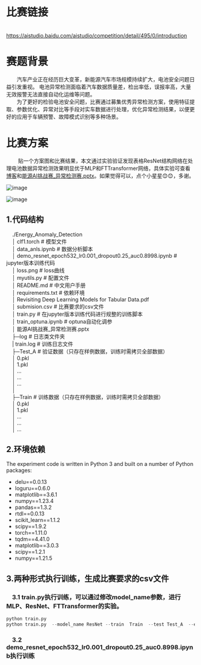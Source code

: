 # 比赛链接
  https://aistudio.baidu.com/aistudio/competition/detail/495/0/introduction

# 赛题背景
  汽车产业正在经历巨大变革，新能源汽车市场规模持续扩大，电池安全问题日益引发重视。 电池异常检测面临着汽车数据质量差，检出率低，误报率高，大量无效报警无法直接自动化运维等问题。  
  为了更好的检验电池安全问题，比赛通过募集优秀异常检测方案，使用特征提取、参数优化、异常对比等手段对实车数据进行处理，优化异常检测结果，以便更好的应用于车辆预警、故障模式识别等多种场景。  

# 比赛方案
&nbsp;&nbsp;&nbsp;&nbsp;&nbsp;&nbsp;&nbsp;&nbsp;贴一个方案图和比赛结果，本文通过实验验证发现表格ResNet结构网络在处理电池数据异常检测效果明显优于MLP和FTTransformer网络，具体实验可查看[博客](https://blog.csdn.net/weixin_43509698/article/details/127417008)和[能源AI挑战赛_异常检测赛.pptx](https://github.com/Shybert-AI/Energy_Anomaly_Detection_TOP3/files/9889316/AI._.pptx)。如果觉得可以，点个小星星:blush::blush:，多谢。


![image](https://user-images.githubusercontent.com/82042336/198660038-d466bb59-74af-4d43-8f41-86edadc9021d.png)

![image](https://user-images.githubusercontent.com/82042336/198649860-826d7b38-0e00-4cfe-ad8f-ef6177f43c7c.png)

## 1.代码结构  
&nbsp;&nbsp;&nbsp;&nbsp;./Energy_Anomaly_Detection  
&nbsp;&nbsp;&nbsp;&nbsp;│  clf1.torch                                                            # 模型文件  
&nbsp;&nbsp;&nbsp;&nbsp;│  data_anls.ipynb                                                       # 数据分析脚本  
&nbsp;&nbsp;&nbsp;&nbsp;│  demo_resnet_epoch532_lr0.001_dropout0.25_auc0.8998.ipynb              # jupyter版本训练代码  
&nbsp;&nbsp;&nbsp;&nbsp;│  loss.png                                                              # loss曲线  
&nbsp;&nbsp;&nbsp;&nbsp;│  myutils.py                                                            # 配置文件  
&nbsp;&nbsp;&nbsp;&nbsp;│  README.md                                                             # 中文用户手册  
&nbsp;&nbsp;&nbsp;&nbsp;│  requirements.txt                                                      # 依赖环境  
&nbsp;&nbsp;&nbsp;&nbsp;│  Revisiting Deep Learning Models for Tabular Data.pdf   
&nbsp;&nbsp;&nbsp;&nbsp;│  submision.csv                                                         # 比赛要求的csv文件  
&nbsp;&nbsp;&nbsp;&nbsp;│  train.py                                                              # 在jupyter版本训练代码进行规整的训练脚本  
&nbsp;&nbsp;&nbsp;&nbsp;│  train_optuna.ipynb                                                    # optuna自动化调参  
&nbsp;&nbsp;&nbsp;&nbsp;│  能源AI挑战赛_异常检测赛.pptx                                      
&nbsp;&nbsp;&nbsp;&nbsp;├─log                                                                    # 日志类文件夹  
&nbsp;&nbsp;&nbsp;&nbsp;|      train.log                                                         # 训练日志文件                                                        
&nbsp;&nbsp;&nbsp;&nbsp;├─Test_A                                                                 # 验证数据（只存在样例数据，训练时需拷贝全部数据）  
&nbsp;&nbsp;&nbsp;&nbsp;│      0.pkl                                                             
&nbsp;&nbsp;&nbsp;&nbsp;│      1.pkl                                                                                                                        
&nbsp;&nbsp;&nbsp;&nbsp;│      ...                                                               
&nbsp;&nbsp;&nbsp;&nbsp;│      ...                                                               
&nbsp;&nbsp;&nbsp;&nbsp;│      ...                                                               
&nbsp;&nbsp;&nbsp;&nbsp;│                                                                        
&nbsp;&nbsp;&nbsp;&nbsp;├─Train                                                                  # 训练数据（只存在样例数据，训练时需拷贝全部数据）  
&nbsp;&nbsp;&nbsp;&nbsp;│      0.pkl                                                             
&nbsp;&nbsp;&nbsp;&nbsp;│      1.pkl                                                                                                                        
&nbsp;&nbsp;&nbsp;&nbsp;│      ...                                                               
&nbsp;&nbsp;&nbsp;&nbsp;│      ...                                                               
&nbsp;&nbsp;&nbsp;&nbsp;│      ...                                                               
## 2.环境依赖
The experiment code is written in Python 3 and built on a number of Python packages:    
- delu==0.0.13  
- loguru==0.6.0  
- matplotlib==3.6.1  
- numpy==1.23.4  
- pandas==1.3.2  
- rtdl==0.0.13  
- scikit_learn==1.1.2  
- scipy==1.9.2  
- torch==1.11.0  
- tqdm==4.41.0  
- matplotlib==3.0.3  
- scipy==1.2.1  
- numpy==1.21.5  

## 3.两种形式执行训练，生成比赛要求的csv文件  
### &nbsp;&nbsp;&nbsp;&nbsp;3.1 train.py执行训练，可以通过修改model_name参数，进行MLP、ResNet、FTTransformer的实验。  
```python  
python train.py
python train.py  --model_name ResNet --train  Train  --test Test_A  --epoch 532  --batch_size 256 
```
### &nbsp;&nbsp;&nbsp;&nbsp;3.2 demo_resnet_epoch532_lr0.001_dropout0.25_auc0.8998.ipynb执行训练  




